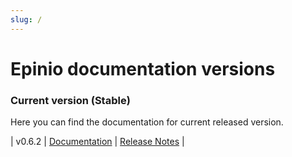 ```yaml
---
slug: /
---
```


# Epinio documentation versions

### Current version (Stable)
Here you can find the documentation for current released version.

| v0.6.2 | [Documentation](/) | [Release Notes](https://github.com/epinio/epinio/releases/tag/v0.6.2) |